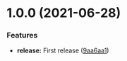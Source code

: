 # 1.0.0 (2021-06-28)


### Features

* **release:** First release ([9aa6aa1](https://github.com/mavrck-inc/build-lambda-js/commit/9aa6aa15688e07b5583188067de42772e33f8191))
